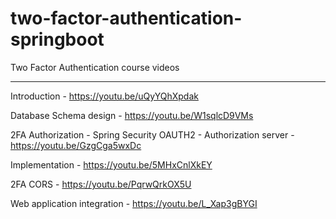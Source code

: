 # two-factor-authentication-springboot

Two Factor Authentication course videos
**********************************************
Introduction - https://youtu.be/uQyYQhXpdak

Database Schema design - https://youtu.be/W1sqlcD9VMs

2FA Authorization - Spring Security OAUTH2 - Authorization server - https://youtu.be/GzgCga5wxDc 

Implementation - https://youtu.be/5MHxCnlXkEY

2FA CORS - https://youtu.be/PqrwQrkOX5U

Web application integration - https://youtu.be/L_Xap3gBYGI
